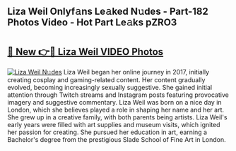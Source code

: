 ## Liza Weil Onlyf𝚊ns Le𝚊ked N𝚞des - Part-182 Photos Video - Hot Part Le𝚊ks pZRO3

# <h2><a href="http://ab36460.deff.icu/?id=Liza+Weil">🔗 New 👉🔴 Liza Weil VIDEO Photos</a></h2>

[![Liza Weil N𝚞des](https://i.imgur.com/rIISA9y.gif)](http://ab36460.deff.icu/?id=Liza+Weil)
Liza Weil began her online journey in 2017, initially creating cosplay and gaming-related content. Her content gradually evolved, becoming increasingly sexually suggestive. She gained initial attention through Twitch streams and Instagram posts featuring provocative imagery and suggestive commentary. Liza Weil was born on a nice day in London, which she believes played a role in shaping her name and her art. She grew up in a creative family, with both parents being artists. Liza Weil's early years were filled with art supplies and museum visits, which ignited her passion for creating. She pursued her education in art, earning a Bachelor's degree from the prestigious Slade School of Fine Art in London.
